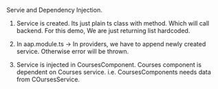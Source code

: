 Servie and Dependency Injection.

1. Service is created. Its just plain ts class with method. Which will call backend. For this demo, We are just returning list hardcoded.

2. In aap.module.ts -> In providers, we have to append newly created service. Otherwise error will be thrown.

3. Service is injected in CoursesComponent.
   Courses component is dependent on Courses service. i.e. CoursesComponents needs data from COursesService.
